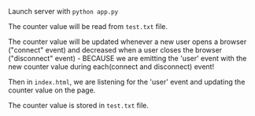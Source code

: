 Launch server with `python app.py`

The counter value will be read from `test.txt` file.

The counter value will be updated whenever a new user opens a browser ("connect" event) and decreased when a user closes the browser ("disconnect" event) - BECAUSE we are emitting the 'user' event with the new counter value during each(connect and disconnect) event!

Then in `index.html`, we are listening for the 'user' event and updating the counter value on the page.

The counter value is stored in `test.txt` file.